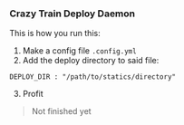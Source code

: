 
### Crazy Train Deploy Daemon
This is how you run this:

1. Make a config file `.config.yml`
2. Add the deploy directory to said file:

```
DEPLOY_DIR : "/path/to/statics/directory"
```
3. Profit $$$$

> Not finished yet
